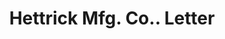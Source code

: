 ---
doi: 10.7916/D80C66W7
date_other: '1938'
date_other_textual: '1938'
form: correspondence
genre:
- Letters (correspondence)
name:
- Hettrick Mfg. Co.
object_in_context_url: https://biggert.cul.columbia.edu/items/view/ave_biggert_01333
subject_hierarchical_geographic:
- Toledo, Ohio, United States
subject_name:
- Hettrick Mfg. Co.
title: Hettrick Mfg. Co.. Letter
sort_title: Hettrick Mfg. Co.. Letter
call_number: ave_biggert_01333
coordinates:
- 41.66555555555556,-83.57527777777777
pid: ave_biggert_01333
identifiers: ave_biggert_01333
thumbnail: https://derivativo-3.library.columbia.edu/iiif/2/ldpd:343207/full/!256,256/0/native.jpg
permalink: /biggert/ave_biggert_01333/
layout: iiif-image-page
---